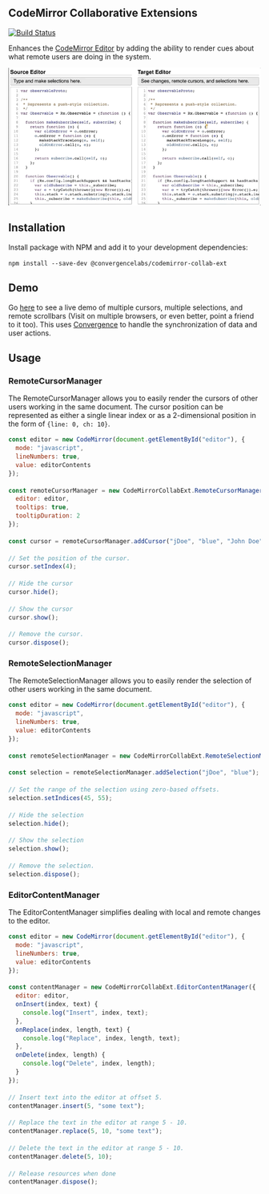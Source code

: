 ## CodeMirror Collaborative Extensions
[![Build Status](https://travis-ci.org/convergencelabs/codemirror-collab-ext.svg?branch=master)](https://travis-ci.org/convergencelabs/codemirror-collab-ext)

Enhances the [CodeMirror Editor](https://codemirror.net/) by adding the ability to render cues about what remote users are doing in the system.

![demo graphic](./docs/demo.gif "Shared Cursors and Selections")

## Installation

Install package with NPM and add it to your development dependencies:

```npm install --save-dev @convergencelabs/codemirror-collab-ext```

## Demo
Go [here](https://examples.convergence.io/codemirror/index.html) to see a live demo of multiple cursors, multiple selections, and remote scrollbars (Visit on multiple browsers, or even better, point a friend to it too).  This uses [Convergence](https://convergence.io) to handle the synchronization of data and user actions. 

## Usage

### RemoteCursorManager
The RemoteCursorManager allows you to easily render the cursors of other users
working in the same document.  The cursor position can be represented as either
a single linear index or as a 2-dimensional position in the form of
```{line: 0, ch: 10}```.

```JavaScript
const editor = new CodeMirror(document.getElementById("editor"), {
  mode: "javascript",
  lineNumbers: true,
  value: editorContents
});

const remoteCursorManager = new CodeMirrorCollabExt.RemoteCursorManager({
  editor: editor,
  tooltips: true,
  tooltipDuration: 2
});

const cursor = remoteCursorManager.addCursor("jDoe", "blue", "John Doe");

// Set the position of the cursor.
cursor.setIndex(4);

// Hide the cursor
cursor.hide();

// Show the cursor
cursor.show();

// Remove the cursor.
cursor.dispose();
```

### RemoteSelectionManager
The RemoteSelectionManager allows you to easily render the selection of other
users working in the same document.

```JavaScript
const editor = new CodeMirror(document.getElementById("editor"), {
  mode: "javascript",
  lineNumbers: true,
  value: editorContents
});

const remoteSelectionManager = new CodeMirrorCollabExt.RemoteSelectionManager({editor: editor});

const selection = remoteSelectionManager.addSelection("jDoe", "blue");

// Set the range of the selection using zero-based offsets.
selection.setIndices(45, 55);

// Hide the selection
selection.hide();

// Show the selection
selection.show();

// Remove the selection.
selection.dispose();
```

### EditorContentManager 
The EditorContentManager simplifies dealing with local and remote changes
to the editor.

```JavaScript
const editor = new CodeMirror(document.getElementById("editor"), {
  mode: "javascript",
  lineNumbers: true,
  value: editorContents
});

const contentManager = new CodeMirrorCollabExt.EditorContentManager({
  editor: editor,
  onInsert(index, text) {
    console.log("Insert", index, text);
  },
  onReplace(index, length, text) {
    console.log("Replace", index, length, text);
  },
  onDelete(index, length) {
    console.log("Delete", index, length);
  }
});

// Insert text into the editor at offset 5.
contentManager.insert(5, "some text");

// Replace the text in the editor at range 5 - 10.
contentManager.replace(5, 10, "some text");

// Delete the text in the editor at range 5 - 10.
contentManager.delete(5, 10);

// Release resources when done
contentManager.dispose();
```
